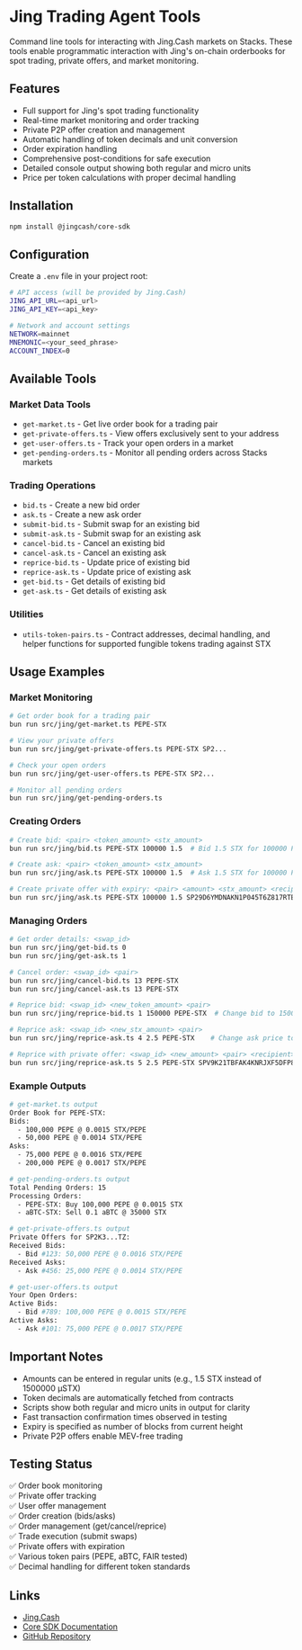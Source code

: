 # Jing Trading Agent Tools

Command line tools for interacting with Jing.Cash markets on Stacks. These tools enable programmatic interaction with Jing's on-chain orderbooks for spot trading, private offers, and market monitoring.

## Features

- Full support for Jing's spot trading functionality
- Real-time market monitoring and order tracking
- Private P2P offer creation and management
- Automatic handling of token decimals and unit conversion
- Order expiration handling
- Comprehensive post-conditions for safe execution
- Detailed console output showing both regular and micro units
- Price per token calculations with proper decimal handling

## Installation

```bash
npm install @jingcash/core-sdk
```

## Configuration

Create a `.env` file in your project root:

```bash
# API access (will be provided by Jing.Cash)
JING_API_URL=<api_url>
JING_API_KEY=<api_key>

# Network and account settings
NETWORK=mainnet
MNEMONIC=<your_seed_phrase>
ACCOUNT_INDEX=0
```

## Available Tools

### Market Data Tools
- `get-market.ts` - Get live order book for a trading pair
- `get-private-offers.ts` - View offers exclusively sent to your address
- `get-user-offers.ts` - Track your open orders in a market
- `get-pending-orders.ts` - Monitor all pending orders across Stacks markets

### Trading Operations
- `bid.ts` - Create a new bid order
- `ask.ts` - Create a new ask order 
- `submit-bid.ts` - Submit swap for an existing bid
- `submit-ask.ts` - Submit swap for an existing ask
- `cancel-bid.ts` - Cancel an existing bid
- `cancel-ask.ts` - Cancel an existing ask
- `reprice-bid.ts` - Update price of existing bid
- `reprice-ask.ts` - Update price of existing ask
- `get-bid.ts` - Get details of existing bid
- `get-ask.ts` - Get details of existing ask

### Utilities
- `utils-token-pairs.ts` - Contract addresses, decimal handling, and helper functions for supported fungible tokens trading against STX

## Usage Examples

### Market Monitoring

```bash
# Get order book for a trading pair
bun run src/jing/get-market.ts PEPE-STX

# View your private offers
bun run src/jing/get-private-offers.ts PEPE-STX SP2...

# Check your open orders
bun run src/jing/get-user-offers.ts PEPE-STX SP2...

# Monitor all pending orders
bun run src/jing/get-pending-orders.ts
```

### Creating Orders

```bash
# Create bid: <pair> <token_amount> <stx_amount>
bun run src/jing/bid.ts PEPE-STX 100000 1.5  # Bid 1.5 STX for 100000 PEPE

# Create ask: <pair> <token_amount> <stx_amount>
bun run src/jing/ask.ts PEPE-STX 100000 1.5  # Ask 1.5 STX for 100000 PEPE

# Create private offer with expiry: <pair> <amount> <stx_amount> <recipient> <blocks_until_expiry>
bun run src/jing/ask.ts PEPE-STX 100000 1.5 SP29D6YMDNAKN1P045T6Z817RTE1AC0JAA99WAX2B 1000
```

### Managing Orders

```bash
# Get order details: <swap_id>
bun run src/jing/get-bid.ts 0
bun run src/jing/get-ask.ts 1

# Cancel order: <swap_id> <pair>
bun run src/jing/cancel-bid.ts 13 PEPE-STX
bun run src/jing/cancel-ask.ts 13 PEPE-STX

# Reprice bid: <swap_id> <new_token_amount> <pair>
bun run src/jing/reprice-bid.ts 1 150000 PEPE-STX  # Change bid to 150000 PEPE

# Reprice ask: <swap_id> <new_stx_amount> <pair>
bun run src/jing/reprice-ask.ts 4 2.5 PEPE-STX    # Change ask price to 2.5 STX

# Reprice with private offer: <swap_id> <new_amount> <pair> <recipient> <blocks_until_expiry>
bun run src/jing/reprice-ask.ts 5 2.5 PEPE-STX SPV9K21TBFAK4KNRJXF5DFP8N7W46G4V9RCJDC22 100
```

### Example Outputs

```bash
# get-market.ts output
Order Book for PEPE-STX:
Bids:
  - 100,000 PEPE @ 0.0015 STX/PEPE
  - 50,000 PEPE @ 0.0014 STX/PEPE
Asks:
  - 75,000 PEPE @ 0.0016 STX/PEPE
  - 200,000 PEPE @ 0.0017 STX/PEPE

# get-pending-orders.ts output
Total Pending Orders: 15
Processing Orders:
  - PEPE-STX: Buy 100,000 PEPE @ 0.0015 STX
  - aBTC-STX: Sell 0.1 aBTC @ 35000 STX

# get-private-offers.ts output
Private Offers for SP2K3...TZ:
Received Bids:
  - Bid #123: 50,000 PEPE @ 0.0016 STX/PEPE
Received Asks:
  - Ask #456: 25,000 PEPE @ 0.0014 STX/PEPE

# get-user-offers.ts output
Your Open Orders:
Active Bids:
  - Bid #789: 100,000 PEPE @ 0.0015 STX/PEPE
Active Asks:
  - Ask #101: 75,000 PEPE @ 0.0017 STX/PEPE
```

## Important Notes

- Amounts can be entered in regular units (e.g., 1.5 STX instead of 1500000 μSTX)
- Token decimals are automatically fetched from contracts
- Scripts show both regular and micro units in output for clarity
- Fast transaction confirmation times observed in testing
- Expiry is specified as number of blocks from current height
- Private P2P offers enable MEV-free trading

## Testing Status

✅ Order book monitoring  
✅ Private offer tracking  
✅ User offer management  
✅ Order creation (bids/asks)  
✅ Order management (get/cancel/reprice)  
✅ Trade execution (submit swaps)  
✅ Private offers with expiration  
✅ Various token pairs (PEPE, aBTC, FAIR tested)  
✅ Decimal handling for different token standards

## Links

- [Jing.Cash](https://app.jing.cash)
- [Core SDK Documentation](https://www.npmjs.com/package/@jingcash/core-sdk)
- [GitHub Repository](https://github.com/JingCash/core-sdk)
